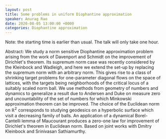 ```yaml
---
layout: post
title: Some problems in uniform Diophantine approximation
speaker: Anurag Rao
date: 2020-08-05 13:00:00 +0000
categories: Diophantine approximation
---
```


Note: the starting time is earlier than usual. The talk will only take one hour.

Abstract: We study a norm sensitive Diophantine approximation problem arising from the work of Davenport and Schmidt on the improvement of Dirichlet's theorem. Its supremum norm case was recently considered by the Kleinbock and Wadleigh, and here we extend the set-up by replacing the supremum norm with an arbitrary norm. This gives rise to a class of shrinking target problems for one-parameter diagonal flows on the space of lattices, with the targets being neighborhoods of the critical locus of a suitably scaled norm ball. We use methods from geometry of numbers and dynamics to generalize a result due to Andersen and Duke on measure zero and uncountability of the set of numbers for which Minkowski approximation theorem can be improved. The choice of the Euclidean norm on $\mathbb{R}^2$ corresponds to studying geodesics on a hyperbolic surface which visit a decreasing family of balls. An application of a dynamical Borel-Cantelli lemma of Maucourant produces a zero-one law for improvement of Dirichlet's theorem in Euclidean norm. Based on joint works with Dmitry Kleinbock and Srinivasan Sathiamurthy.